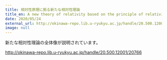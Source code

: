 ```yaml
---
title: 相対性原理に拠る新たな相対性理論
title_en: A new theory of relativity based on the principle of relativity
date: 2020/05/24
external_url: http://okinawa-repo.lib.u-ryukyu.ac.jp/handle/20.500.12001/24526
image: null
---
```

新たな相対性理論の全体像が説明されています。



http://okinawa-repo.lib.u-ryukyu.ac.jp/handle/20.500.12001/20766
